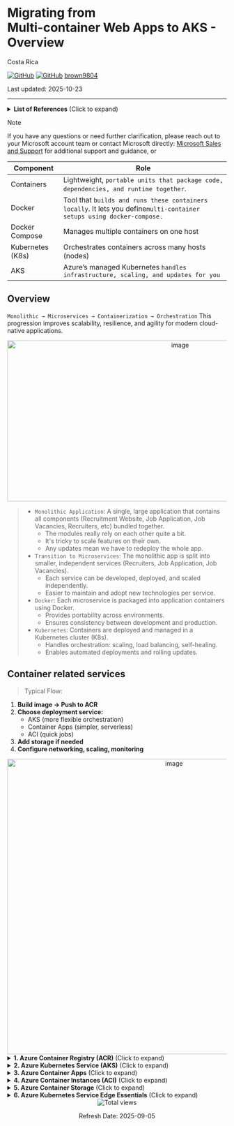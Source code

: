# Migrating from <br/> Multi-container Web Apps to AKS - Overview 

Costa Rica

[![GitHub](https://badgen.net/badge/icon/github?icon=github&label)](https://github.com)
[![GitHub](https://img.shields.io/badge/--181717?logo=github&logoColor=ffffff)](https://github.com/)
[brown9804](https://github.com/brown9804)

Last updated: 2025-10-23

----------

<details>
<summary><b>List of References</b> (Click to expand)</summary>

</details>

> [!NOTE]
> If you have any questions or need further clarification, please reach out to your Microsoft account team or contact Microsoft directly: [Microsoft Sales and Support](https://support.microsoft.com/contactus?ContactUsExperienceEntryPointAssetId=S.HP.SMC-HOME) for additional support and guidance, or

| Component | Role | 
| --- | --- | 
| Containers | Lightweight, `portable units that package code, dependencies, and runtime together`. | 
| Docker | Tool that `builds and runs these containers locally`. It lets you define`multi-container setups using docker-compose.` |
| Docker Compose | Manages multiple containers on one host |
| Kubernetes (K8s) | Orchestrates containers across many hosts (nodes) | 
| AKS | Azure’s managed Kubernetes `handles infrastructure, scaling, and updates for you` | 

## Overview 

`Monolithic → Microservices → Containerization → Orchestration` This progression improves scalability, resilience, and agility for modern cloud-native applications.

<div align="center">
  <img width="778" height="369" alt="image" src="https://github.com/user-attachments/assets/23f6e6e9-1c37-47f5-afae-e5fcdf847d93" />
</div>

> - `Monolithic Application`: A single, large application that contains all components (Recruitment Website, Job Application, Job Vacancies, Recruiters, etc) bundled together.
>   - The modules really rely on each other quite a bit.
>   - It's tricky to scale features on their own.
>   - Any updates mean we have to redeploy the whole app.
> - `Transition to Microservices`: The monolithic app is split into smaller, independent services (Recruiters, Job Application, Job Vacancies).
>   - Each service can be developed, deployed, and scaled independently.
>   - Easier to maintain and adopt new technologies per service.
> - `Docker`: Each microservice is packaged into application containers using Docker.
>   - Provides portability across environments.
>   - Ensures consistency between development and production.
> - `Kubernetes`: Containers are deployed and managed in a Kubernetes cluster (K8s).
>   - Handles orchestration: scaling, load balancing, self-healing.
>   - Enables automated deployments and rolling updates.

## Container related services

> Typical Flow:

1.  **Build image → Push to ACR**
2.  **Choose deployment service:**
    *   AKS (more flexible orchestration)
    *   Container Apps (simpler, serverless)
    *   ACI (quick jobs)
3.  **Add storage if needed**
4.  **Configure networking, scaling, monitoring**

<div align="center">
  <img width="750" height="677" alt="image" src="https://github.com/user-attachments/assets/400f5be2-45c2-4486-9c53-adf739aff4d0" />
</div>

<details>
<summary><b> 1. Azure Container Registry (ACR)</b> (Click to expand)</summary>
  
> This is where you store your container images (like Docker images). Think of it as your private container image repository.
> - **When to use:** Almost always if you’re deploying containers in Azure. You build your app locally or in CI/CD, push the image to ACR, and then other services (AKS, Container Apps, etc.) pull from it.
> - **Setup order:** Usually first, because your deployment services need access to the images.
  
</details>

<details>
<summary><b>2. Azure Kubernetes Service (AKS)</b> (Click to expand)</summary>

> A managed Kubernetes cluster for running containerized workloads at scale.
> - **When to use:** If you need orchestration, scaling, and advanced networking for multiple containers or microservices.
> - **Relation to ACR:** AKS pulls images from ACR to run your pods.
> - **Setup order:** After ACR is ready and your images are pushed.

</details>

<details>
<summary><b>3. Azure Container Apps</b> (Click to expand)</summary>

> A serverless container platform for microservices and apps without managing Kubernetes directly.
> - **When to use:** If you want simplicity from management perspective and autoscaling.
> - **Relation to ACR:** Same as AKS, pulls images from ACR.
> - **Setup order:** After ACR.

</details>

<details>
<summary><b>4. Azure Container Instances (ACI)</b> (Click to expand)</summary>

> Run containers quickly without orchestration, good for short-lived tasks or simple apps.
> - **When to use:** For lightweight workloads or batch jobs.
> - **Relation to ACR:** Can also pull images from ACR.

</details>

<details>
<summary><b>5. Azure Container Storage</b> (Click to expand)</summary>

> Persistent storage for stateful containers.
> - **When to use:** If your containers need to keep data beyond their lifecycle (e.g., databases).
> - **Setup order:** Alongside AKS or Container Apps if needed.

</details>

<details>
<summary><b>6. Azure Kubernetes Service Edge Essentials</b> (Click to expand)</summary>

> On-premises Kubernetes for edge scenarios.
> - **When to use:** If you need hybrid or edge deployments.

</details>

<!-- START BADGE -->
<div align="center">
  <img src="https://img.shields.io/badge/Total%20views-1443-limegreen" alt="Total views">
  <p>Refresh Date: 2025-09-05</p>
</div>
<!-- END BADGE -->
